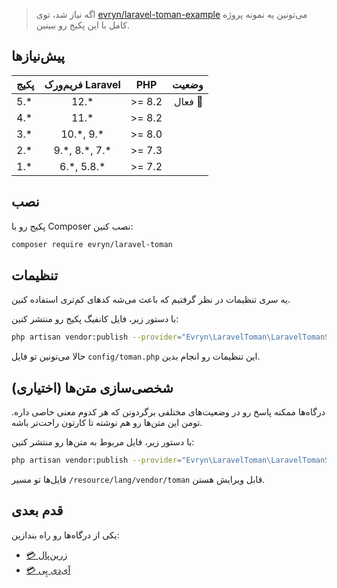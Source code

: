 > اگه نیاز شد، توی  [evryn/laravel-toman-example](https://github.com/evryn/laravel-toman-example) می‌تونین یه نمونه پروژه کامل با این پکیج رو ببینین.

## پیش‌نیازها

| پکیج | فریم‌ورک Laravel | PHP  | وضعیت |
| ------------- |:-------------:|:-----:| ---:|
| &lrm;5.\*      | &lrm;12.\* | &lrm;>= 8.2 | فعال 🚀 |
| &lrm;4.\*      | &lrm;11.\* | &lrm;>= 8.2 | |
| &lrm;3.\*      | &lrm;10.\*, &lrm;9.\* | &lrm;>= 8.0 |  |
| &lrm;2.\*      | &lrm;9.\*, &lrm;8.\*, &lrm;7.\* | &lrm;>= 7.3 | |
| &lrm;1.\*      | &lrm;6.\*, &lrm;5.8.\*       |   &lrm;>= 7.2 |  |

## نصب

پکیج رو با Composer نصب کنین:
```bash
composer require evryn/laravel-toman
```

## تنظیمات
یه سری تنظیمات در نظر گرفتیم که باعث می‌شه کدهای کم‌تری استفاده کنین.

با دستور زیر، فایل کانفیگ پکیج رو منتشر کنین:
```bash
php artisan vendor:publish --provider="Evryn\LaravelToman\LaravelTomanServiceProvider" --tag=config
```

حالا می‌تونین تو فایل `config/toman.php` این تنظیمات رو انجام بدین.

## شخصی‌سازی متن‌ها (اختیاری)
درگاه‌ها ممکنه پاسخ رو در وضعیت‌های مختلفی برگردونن که هر کدوم معنی خاصی داره. تومن این متن‌ها رو هم نوشته تا کارتون راحت‌تر باشه.

با دستور زیر، فایل مربوط به متن‌ها رو منتشر کنین:
```bash
php artisan vendor:publish --provider="Evryn\LaravelToman\LaravelTomanServiceProvider" --tag=lang
```

فایل‌ها تو مسیر &lrm;`/resource/lang/vendor/toman` قابل ویرایش هستن.


## قدم بعدی
یکی از درگاه‌ها رو راه بندازین:
 * [💳 زرین‌پال](fa/gateways/zarinpal.md)
 * [💳 آی‌دی پِی](fa/gateways/idpay.md)


